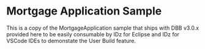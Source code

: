 # Mortgage Application Sample 
This is a copy of the MortgageApplication sample that ships with DBB v3.0.x provided here to be easily consumable by IDz for Eclipse and IDz for VSCode IDEs to demonstate the User Build feature. 

